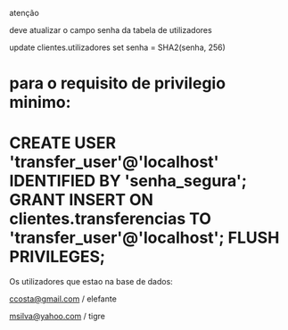 atenção

deve atualizar o campo senha da tabela de utilizadores

update clientes.utilizadores set senha = SHA2(senha, 256)


para o requisito de privilegio minimo:
==========================================================================
CREATE USER 'transfer_user'@'localhost' IDENTIFIED BY 'senha_segura';
GRANT INSERT ON clientes.transferencias TO 'transfer_user'@'localhost';
FLUSH PRIVILEGES;
==========================================================================

Os utilizadores que estao na base de dados:

ccosta@gmail.com / elefante

msilva@yahoo.com / tigre
